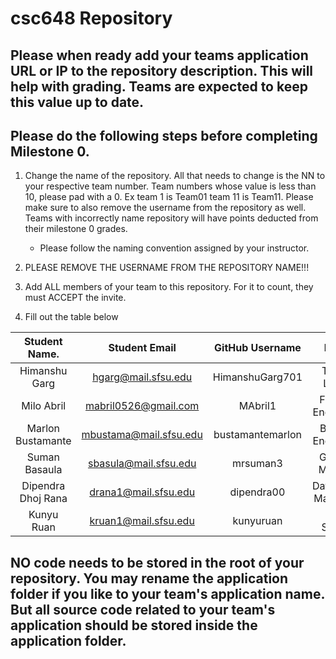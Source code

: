 # csc648 Repository

## Please when ready add your teams application URL or IP to the repository description. This will help with grading. Teams are expected to keep this value up to date.

## Please do the following steps before completing Milestone 0.
1. Change the name of the repository. All that needs to change is the NN to your respective team number. Team numbers whose value is less than 10, please pad with a 0. Ex team 1 is Team01 team 11 is Team11. Please make sure to also remove the username from the repository as well. Teams with incorrectly name repository will have points deducted from their milestone 0 grades.
      - Please follow the naming convention assigned by your instructor.

1. PLEASE REMOVE THE USERNAME FROM THE REPOSITORY NAME!!!

2. Add ALL members of your team to this repository. For it to count, they must ACCEPT the invite.

3. Fill out the table below


| Student Name.           | Student Email        | GitHub Username | Role             |
|    :---:                |     :---:            |     :---:       |   :---:          |
| Himanshu Garg           | hgarg@mail.sfsu.edu  | HimanshuGarg701 | Team Lead        |
| Milo Abril              |  mabril0526@gmail.com|     MAbril1     | Front-End Lead   |
| Marlon Bustamante       |mbustama@mail.sfsu.edu|bustamantemarlon | Back-End Lead    |
| Suman Basaula           |sbasula@mail.sfsu.edu |   mrsuman3      | Github Master    |
| Dipendra Dhoj Rana      | drana1@mail.sfsu.edu | dipendra00      | Database Manager |
| Kunyu Ruan              | kruan1@mail.sfsu.edu | kunyuruan       | Full Stack       |

## NO code needs to be stored in the root of your repository. You may rename the application folder if you like to your team's application name. But all source code related to your team's application should be stored inside the application folder.
